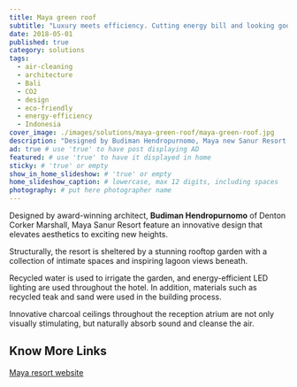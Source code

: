 ```yaml
---
title: Maya green roof
subtitle: "Luxury meets efficiency. Cutting energy bill and looking good in Sanur, Bali."
date: 2018-05-01
published: true
category: solutions
tags:
  - air-cleaning
  - architecture
  - Bali
  - CO2
  - design
  - eco-friendly
  - energy-efficiency
  - Indonesia
cover_image: ./images/solutions/maya-green-roof/maya-green-roof.jpg
description: "Designed by Budiman Hendropurnomo, Maya new Sanur Resort in Bali features an innovative design with a stunning rooftop garden, intimate spaces and pond views." # max 160 digits cos dunno how to trim it, yet...
ad: true # use 'true' to have post displaying AD
featured: # use 'true' to have it displayed in home
sticky: # 'true' or empty
show_in_home_slideshow: # 'true' or empty
home_slideshow_caption: # lowercase, max 12 digits, including spaces
photography: # put here photographer name
---
```


Designed by award-winning architect, **Budiman Hendropurnomo** of Denton Corker Marshall, Maya Sanur Resort feature an innovative design that elevates aesthetics to exciting new heights.

Structurally, the resort is sheltered by a stunning rooftop garden with a collection of intimate spaces and inspiring lagoon views beneath.

Recycled water is used to irrigate the garden, and energy-efficient LED lighting are used throughout the hotel. In addition, materials such as recycled teak and sand were used in the building process.

Innovative charcoal ceilings throughout the reception atrium are not only visually stimulating, but naturally absorb sound and cleanse the air.

## Know More Links

[Maya resort website](http://www.mayaresorts.com/sanur)
